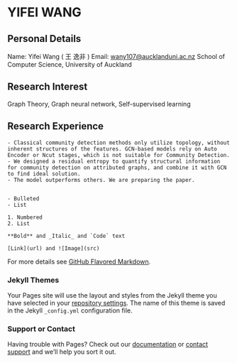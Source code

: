 # YIFEI  WANG
## Personal Details 
Name: Yifei Wang ( 王 逸非 )
Email: wany107@aucklanduni.ac.nz
School of Computer Science, University of Auckland

## Research Interest
Graph Theory, Graph neural network, Self-supervised learning

## Research Experience

```Residual Entropy-based GCN for Community Detection
- Classical community detection methods only utilize topology, without inherent structures of the features. GCN-based models rely on Auto Encoder or Ncut stages, which is not suitable for Community Detection.
- We designed a residual entropy to quantify structural information for community detection on attributed graphs, and combine it with GCN to find ideal solution.
- The model outperforms others. We are preparing the paper.


- Bulleted
- List

1. Numbered
2. List

**Bold** and _Italic_ and `Code` text

[Link](url) and ![Image](src)
```

For more details see [GitHub Flavored Markdown](https://guides.github.com/features/mastering-markdown/).

### Jekyll Themes

Your Pages site will use the layout and styles from the Jekyll theme you have selected in your [repository settings](https://github.com/wangyifeibeijing/yifeiwang.github.com/settings). The name of this theme is saved in the Jekyll `_config.yml` configuration file.

### Support or Contact

Having trouble with Pages? Check out our [documentation](https://docs.github.com/categories/github-pages-basics/) or [contact support](https://github.com/contact) and we’ll help you sort it out.
